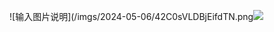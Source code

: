 ![输入图片说明](/imgs/2024-05-06/42C0sVLDBjEifdTN.png![](https://pic2.zhimg.com/v2-8174394018065f36cc36e39df8c4e02d_b.jpg)
<!--stackedit_data:
eyJoaXN0b3J5IjpbODM5NzQ3NzU5XX0=
-->